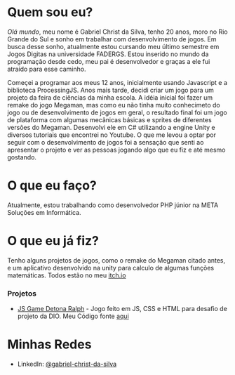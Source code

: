 # Quem sou eu?

*Olá mundo*, meu nome é Gabriel Christ da Silva, tenho 20 anos, moro no Rio Grande do Sul e sonho em trabalhar com desenvolvimento de jogos. Em busca desse sonho, atualmente estou cursando meu último semestre em Jogos Digitas na universidade FADERGS. Estou inserido no mundo da programação desde cedo, meu pai é desenvolvedor e graças a ele fui atraído para esse caminho. 

Começei a programar aos meus 12 anos, inicialmente usando Javascript e a biblioteca ProcessingJS. Anos mais tarde, decidi criar um jogo para um projeto da feira de ciências da minha escola.
A idéia inicial foi fazer um remake do jogo Megaman, mas como eu não tinha muito conhecimeto do jogo ou de desenvolvimento de jogos em geral, o resultado final foi um jogo de plataforma com algumas mecânicas básicas e sprites de diferentes versões do Megaman. Desenvolvi ele em C# utilizando a engine Unity e diversos tutoriais que encontrei no Youtube. O que me levou a optar por seguir com o desenvolvimento de jogos foi a sensação que senti ao apresentar o projeto e ver as pessoas jogando algo que eu fiz e até mesmo gostando.

# O que eu faço?

Atualmente, estou trabalhando como desenvolvedor PHP júnior na META Soluções em Informática.

# O que eu já fiz?

Tenho alguns projetos de jogos, como o remake do Megaman citado antes, e um aplicativo desenvolvido na unity para calculo de algumas funções matemáticas. Todos estão no meu [itch.io](https://canaldojackson.itch.io)

### Projetos
  - [JS Game Detona Ralph](https://gabriel-jackson.github.io/detona-ralph-game/) - Jogo feito em JS, CSS e HTML para desafio de projeto da DIO. Meu Código fonte [aqui](https://github.com/Gabriel-Jackson/detona-ralph-game)

# Minhas Redes

* LinkedIn: [@gabriel-christ-da-silva](https://www.linkedin.com/in/gabriel-christ-da-silva/)

